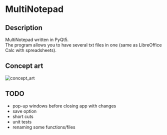 # MultiNotepad

## Description
MultiNotepad written in PyQt5. </br>
The program allows you to have several txt files in one (same as LibreOffice Calc with spreadsheets).

## Concept art
![concept_art](https://user-images.githubusercontent.com/67274837/192045693-5c43d808-0e91-445a-95d0-ed7d00477c03.png)


## TODO
- pop-up windows before closing app with changes
- save option
- short cuts
- unit tests
- renaming some functions/files

